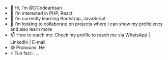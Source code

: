 - 👋 Hi, I’m @DCodeartisan
- 👀 I’m interested in PHP, React
- 🌱 I’m currently learning Bootstrap, JavaScript
- 💞️ I’m looking to collaborate on projects where i can show my proficiency and also learn more
- 📫 How to reach me: Check my profile to reach me via WhatsApp | LinkedIn | E-mail
- 😄 Pronouns: He
- ⚡ Fun fact: ...

<!---
DCodeartisan/DCodeartisan is a ✨ special ✨ repository because its `README.md` (this file) appears on your GitHub profile.
You can click the Preview link to take a look at your changes.
--->
